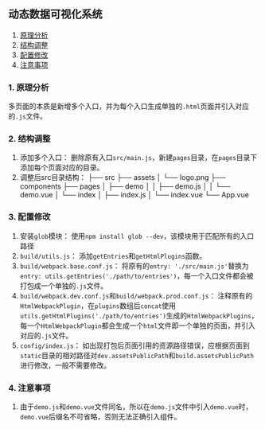 
## 动态数据可视化系统

1. [原理分析](#step-1)
2. [结构调整](#step-2)
3. [配置修改](#step-3)
4. [注意事项](#step-4)

<h3 id="step-1">1. 原理分析</h3>

  多页面的本质是新增多个入口，并为每个入口生成单独的`.html`页面并引入对应的`.js`文件。

<h3 id="step-2">2. 结构调整</h3>

1. 添加多个入口：
  删除原有入口`src/main.js`，新建`pages`目录，在`pages`目录下添加每个页面对应的目录。
2. 调整后src目录结构：
  ├── src
      ├── assets
      │   └── logo.png
      ├── components
      ├── pages
      │   ├── demo
      │   │   ├── demo.js
      │   │   └── demo.vue
      │   └── index
      │       ├── index.js
      │       └── index.vue
      └── App.vue
<h3 id="step-3">3. 配置修改</h3>

1. 安装`glob`模块：
  使用`npm install glob --dev`，该模块用于匹配所有的入口路径
1. `build/utils.js`：
  添加`getEntries`和`getHtmlPlugins`函数。
2. `build/webpack.base.conf.js`：
  将原有的`entry: './src/main.js'`替换为`entry: utils.getEntries('./path/to/entries')`，每一个入口文件都会被打包成一个单独的`.js`文件。
3. `build/webpack.dev.conf.js`和`build/webpack.prod.conf.js`：
  注释原有的`HtmlWebpackPlugin`，在`plugins`数组后`concat`使用`utils.getHtmlPlugins('./path/to/entries')`生成的`HtmlWebpackPlugins`，每一个`HtmlWebpackPlugin`都会生成一个`html`文件即一个单独的页面，并引入对应的`.js`文件。
4. `config/index.js`：
  如出现打包后页面引用的资源路径错误，应根据页面到`static`目录的相对路径对`dev.assetsPublicPath`和`build.assetsPublicPath`进行修改，一般不需要修改。


<h3 id="step-4">4. 注意事项</h3>

1. 由于`demo.js`和`demo.vue`文件同名，所以在`demo.js`文件中引入`demo.vue`时，`demo.vue`后缀名不可省略，否则无法正确引入组件。
